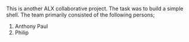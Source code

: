 This is another ALX collaborative project. The task was to build a simple shell. 
The team primarily consisted of the following persons;
1. Anthony Paul
2. Philip

